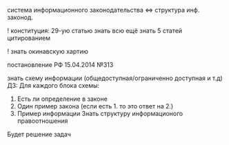 система информационного законодательства <=> структура инф. законод.

! конституция:
29-ую статью знать всю
ещё знать 5 статей
цитированием

! знать окинавскую хартию

постановление РФ 15.04.2014 №313

знать схему информации (общедоступная/ограниченно доступная и т.д)
ДЗ:
Для каждого блока схемы:
1. Есть ли определение в законе
2. Один пример закона (если есть 1. то это ответ на 2.)
3. Пример информации 
Знать структуру информационого правоотношения

Будет решение задач
